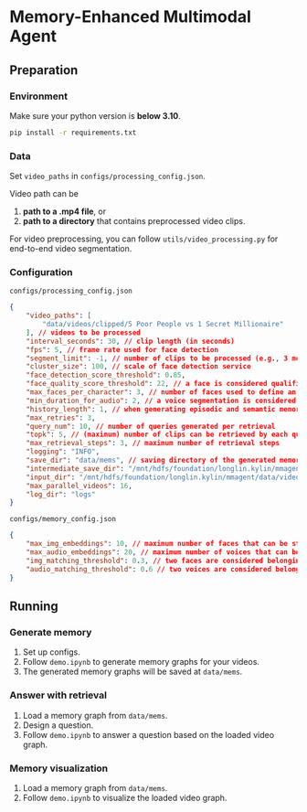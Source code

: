 # Memory-Enhanced Multimodal Agent

## Preparation

### Environment

Make sure your python version is **below 3.10**.

```bash
pip install -r requirements.txt
```

### Data

Set `video_paths` in `configs/processing_config.json`.

Video path can be

1. **path to a .mp4 file**, or
2. **path to a directory** that contains preprocessed video clips.

For video preprocessing, you can follow `utils/video_processing.py` for end-to-end video segmentation.

### Configuration

`configs/processing_config.json`

```json
{
    "video_paths": [
        "data/videos/clipped/5 Poor People vs 1 Secret Millionaire"
    ], // videos to be processed
    "interval_seconds": 30, // clip length (in seconds)
    "fps": 5, // frame rate used for face detection
    "segment_limit": -1, // number of clips to be processed (e.g., 3 means processing the first 3 clips of the video, -1 means processing the entire video)
    "cluster_size": 100, // scale of face detection service
    "face_detection_score_threshold": 0.85,
    "face_quality_score_threshold": 22, // a face is considered qualified if its quality score >= face_quality_score_threshold and its quality score >= face_quality_score_threshold
    "max_faces_per_character": 3, // number of faces used to define an individual detected in the clip
    "min_duration_for_audio": 2, // a voice segmentation is considered qualified if its duration >= min_duration_for_audio
    "history_length": 1, // when generating episodic and semantic memories, the model can see episodic memories generated from the last history_length clips
    "max_retries": 3,
    "query_num": 10, // number of queries generated per retrieval
    "topk": 5, // (maximum) number of clips can be retrieved by each query
    "max_retrieval_steps": 3, // maximum number of retrieval steps
    "logging": "INFO",
    "save_dir": "data/mems", // saving directory of the generated memory graphs
    "intermediate_save_dir": "/mnt/hdfs/foundation/longlin.kylin/mmagent/data/intermediate_outputs", // saving directory of the intermediate outputs
    "input_dir": "/mnt/hdfs/foundation/longlin.kylin/mmagent/data/video_clips", 
    "max_parallel_videos": 16,
    "log_dir": "logs"
}
```

`configs/memory_config.json`

```json
{
    "max_img_embeddings": 10, // maximum number of faces that can be stored in the memroy per character
    "max_audio_embeddings": 20, // maximum number of voices that can be stored in the memroy per character
    "img_matching_threshold": 0.3, // two faces are considered belonging to the same individual if the cosine simlarity of their embeddings >= face_detection_score_threshold
    "audio_matching_threshold": 0.6 // two voices are considered belonging to the same individual if the cosine simlarity of their embeddings >= audio_matching_threshold
}
```

## Running

### Generate memory

1. Set up configs.
2. Follow `demo.ipynb` to generate memory graphs for your videos.
3. The generated memory graphs will be saved at `data/mems`.

### Answer with retrieval

1. Load a memory graph from `data/mems`.
2. Design a question.
3. Follow `demo.ipynb` to answer a question based on the loaded video graph.

### Memory visualization

1. Load a memory graph from `data/mems`.
2. Follow `demo.ipynb` to visualize the loaded video graph.
